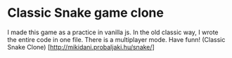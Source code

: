 # Classic Snake game clone

I made this game as a practice in vanilla js. In the old classic way, I wrote the entire code in one file. There is a multiplayer mode.
Have funn!
(Classic Snake Clone) [http://mikidani.probaljaki.hu/snake/]
